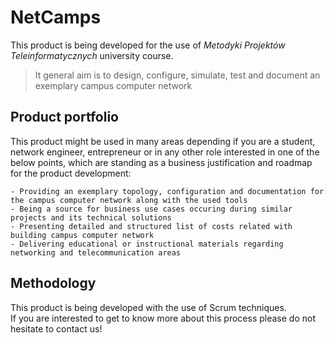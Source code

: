 # NetCamps
This product is being developed for the use of _Metodyki Projektów Teleinformatycznych_ university course. 

> It general aim is to design, configure, simulate, test and document an exemplary campus computer network   

## Product portfolio
This product might be used in many areas depending if you are a student, network engineer, entrepreneur or in any other role interested in one of the below points, which are standing as a business justification and roadmap for the product development:     

```
- Providing an exemplary topology, configuration and documentation for the campus computer network along with the used tools
- Being a source for business use cases occuring during similar projects and its technical solutions   
- Presenting detailed and structured list of costs related with building campus computer network
- Delivering educational or instructional materials regarding networking and telecommunication areas
```

## Methodology
This product is being developed with the use of Scrum techniques. \
If you are interested to get to know more about this process please do not hesitate to contact us! 
